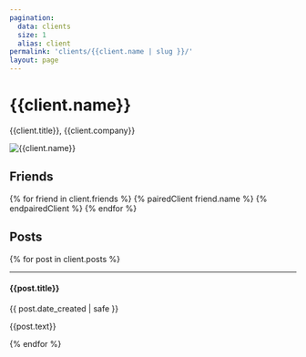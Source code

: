 ```yaml
---
pagination:
  data: clients
  size: 1
  alias: client
permalink: 'clients/{{client.name | slug }}/'
layout: page
---
```


<h1>{{client.name}}</h1>
<p>{{client.title}}, <span>{{client.company}}</span></p>

<img data-src="{{client.profile_photo}}" uk-image alt="{{client.name}}" uk-img>

<h2>Friends</h2>

<p > 
{% for friend in client.friends %}
{% pairedClient friend.name %}
<span uk-icon="heart"></span>
{% endpairedClient %}
{% endfor %}
</p>

<h2 >Posts</h2>

{% for post in client.posts %}

---

#### {{post.title}}

<time 
  datetime="{{ course.date | safe }}">{{ post.date_created | safe }}</time>

<p>{{post.text}}</p>

{% endfor %}
